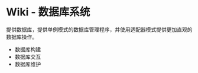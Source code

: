 # Wiki - 数据库系统

<!-- TODO LviatYi -->

提供数据库，提供单例模式的数据库管理程序，并使用适配器模式提供更加直观的数据库操作。

* 数据库构建
* 数据库交互
* 数据库维护

[UAS]:./userAuthenticationSystem.md
[CS]:./chatSystem.md
[CMS]:./communicationSystem.md
[DBS]:./databaseSystem.md
[ES]:./encryptionSystem.md